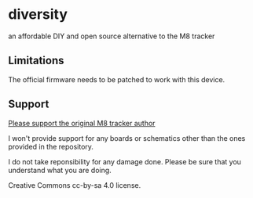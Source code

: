 # diversity
an affordable DIY and open source alternative to the M8 tracker

## Limitations
The official firmware needs to be patched to work with this device.

## Support

[Please support the original M8 tracker author](https://www.patreon.com/trash80)

I won't provide support for any boards or schematics other than the ones provided in the repository.

I do not take reponsibility for any damage done. Please be sure that you understand what you are doing.

Creative Commons cc-by-sa 4.0 license.
